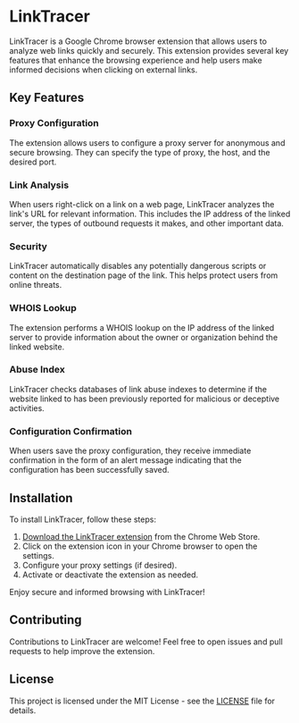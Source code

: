 # LinkTracer

LinkTracer is a Google Chrome browser extension that allows users to analyze web links quickly and securely. This extension provides several key features that enhance the browsing experience and help users make informed decisions when clicking on external links.

## Key Features



### Proxy Configuration
The extension allows users to configure a proxy server for anonymous and secure browsing. They can specify the type of proxy, the host, and the desired port.

### Link Analysis
When users right-click on a link on a web page, LinkTracer analyzes the link's URL for relevant information. This includes the IP address of the linked server, the types of outbound requests it makes, and other important data.

### Security
LinkTracer automatically disables any potentially dangerous scripts or content on the destination page of the link. This helps protect users from online threats.

### WHOIS Lookup
The extension performs a WHOIS lookup on the IP address of the linked server to provide information about the owner or organization behind the linked website.

### Abuse Index
LinkTracer checks databases of link abuse indexes to determine if the website linked to has been previously reported for malicious or deceptive activities.

### Configuration Confirmation
When users save the proxy configuration, they receive immediate confirmation in the form of an alert message indicating that the configuration has been successfully saved.

## Installation

To install LinkTracer, follow these steps:

1. [Download the LinkTracer extension](#) from the Chrome Web Store.
2. Click on the extension icon in your Chrome browser to open the settings.
3. Configure your proxy settings (if desired).
4. Activate or deactivate the extension as needed.

Enjoy secure and informed browsing with LinkTracer!

## Contributing

Contributions to LinkTracer are welcome! Feel free to open issues and pull requests to help improve the extension.

## License

This project is licensed under the MIT License - see the [LICENSE](LICENSE) file for details.
